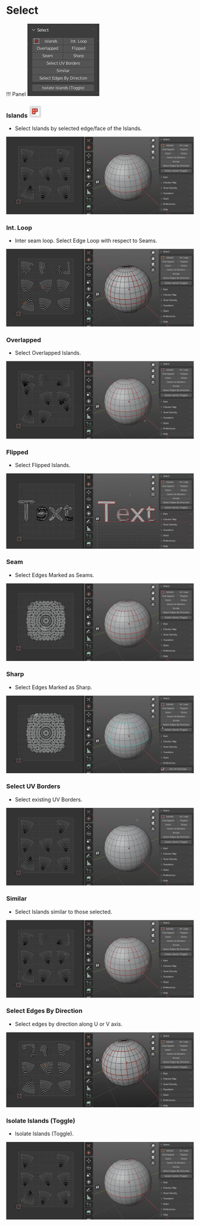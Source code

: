 # Select

!!! Panel
    ![Select](img/screen/select/select_main_panel.png)

### Islands ![](img/icons/select.png)

- Select Islands by selected edge/face of the Islands.

![Select_Islands](img/gifs/select_operators/Select_Islands.gif)

### Int. Loop

- Inter seam loop. Select Edge Loop with respect to Seams. 

![Select_Int_Loop](img/gifs/select_operators/Select_Int_Loop.gif)

### Overlapped

- Select Overlapped Islands.

![Select_Overlapped](img/gifs/select_operators/Select_Overlapped.gif)

### Flipped

- Select Flipped Islands.

![Select_Flipped](img/gifs/select_operators/Select_Flipped.gif)

### Seam

- Select Edges Marked as Seams.

![Select_Seam](img/gifs/select_operators/Select_Seam.gif)

### Sharp

- Select Edges Marked as Sharp.

![Select_Sharp](img/gifs/select_operators/Select_Sharp.gif)

### Select UV Borders

- Select existing UV Borders.

![Select_UV_Borders](img/gifs/select_operators/Select_UV_Borders.gif)

### Similar

- Select Islands similar to those selected.

![Select_Similar](img/gifs/select_operators/Select_Similar.gif)
  
### Select Edges By Direction

- Select edges by direction along U or V axis.

![Select_Edges_by_Direction](img/gifs/select_operators/Select_Edges_by_Direction.gif)

### Isolate Islands (Toggle)

- Isolate Islands (Toggle).

![Isolate_Islands](img/gifs/select_operators/Isolate_Islands.gif)

